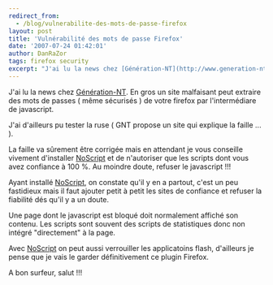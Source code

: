 ```yaml
---
redirect_from:
  - /blog/vulnerabilite-des-mots-de-passe-firefox
layout: post
title: 'Vulnérabilité des mots de passe Firefox'
date: '2007-07-24 01:42:01'
author: DanRaZor
tags: firefox security
excerpt: "J'ai lu la news chez [Génération-NT](http://www.generation-nt.com/firefox-vulnerabilite-mot-passe-actualite-43428.html).     \nEn gros un site malfaisant peut extraire des mots de passes ( même sécurisés ) de votre firefox par l'intermédiare de javascript.  \n  \nJ'ai d'ailleurs pu tester la ruse ( GNT propose un site qui explique la faille ...      …"
---
```


J'ai lu la news chez [Génération-NT](http://www.generation-nt.com/firefox-vulnerabilite-mot-passe-actualite-43428.html).
En gros un site malfaisant peut extraire des mots de passes ( même sécurisés ) de votre firefox par l'intermédiare de javascript.

J'ai d'ailleurs pu tester la ruse ( GNT propose un site qui explique la faille ... ).

La faille va sûrement être corrigée mais en attendant je vous conseille vivement d'installer [NoScript](https://addons.mozilla.org/fr/firefox/addon/722)    et de n'autoriser que les scripts dont vous avez confiance à 100 %. Au moindre doute, refuser le javascript !!!

Ayant installé [NoScript](https://addons.mozilla.org/fr/firefox/addon/722), on constate qu'il y en a partout, c'est un peu fastidieux mais il faut ajouter petit à petit les sites de confiance et refuser la fiabilité dés qu'il y a un doute.

Une page dont le javascript est bloqué doit normalement affiché son contenu. Les scripts sont souvent des scripts de statistiques donc non intégré "directement" à la page.

Avec [NoScript](https://addons.mozilla.org/fr/firefox/addon/722)  on peut aussi verrouiller les applicatoins flash, d'ailleurs je pense que je vais le garder définitivement ce plugin Firefox.

A bon surfeur, salut !!!
